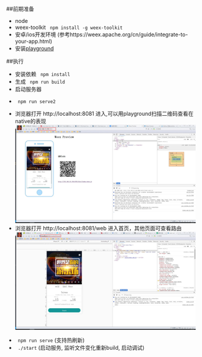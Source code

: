 ##前期准备
- node
- weex-toolkit ``` npm install -g weex-toolkit```
- 安卓/ios开发环境 (参考https://weex.apache.org/cn/guide/integrate-to-your-app.html)
- 安装[playground](https://weex.apache.org/cn/playground.html)

##执行
- 安装依赖 ``` npm install```
- 生成 ``` npm run build```
- 启动服务器
* ``` npm run serve2```
- 浏览器打开 http://localhost:8081 进入,可以用playground扫描二维码查看在native的表现
![](/assets/001aserve.jpg)
- 浏览器打开 http://localhost:8081/web 进入首页，其他页面可查看路由
![](/assets/001首页.jpg)
* ``` npm run serve``` (支持热刷新)
* ``` ./start``` (启动服务, 监听文件变化重新build, 启动调试)